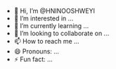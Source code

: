 - 👋 Hi, I’m @HNINOOSHWEYI
- 👀 I’m interested in ...
- 🌱 I’m currently learning ...
- 💞️ I’m looking to collaborate on ...
- 📫 How to reach me ...
- 😄 Pronouns: ...
- ⚡ Fun fact: ...

<!---
HNINOOSHWEYI/HNINOOSHWEYI is a ✨ special ✨ repository because its `README.md` (this file) appears on your GitHub profile.
You can click the Preview link to take a look at your changes.
--->
